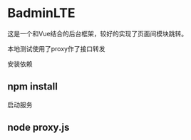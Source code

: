 # BadminLTE

这是一个和Vue结合的后台框架，较好的实现了页面间模块跳转。

本地测试使用了proxy作了接口转发

安装依赖
## npm install
启动服务
## node proxy.js

